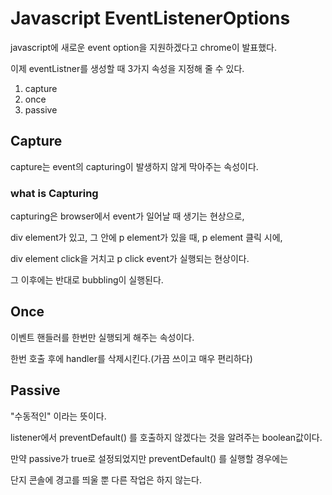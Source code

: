 # Javascript EventListenerOptions

javascript에 새로운 event option을 지원하겠다고 chrome이 발표했다.

이제 eventListner를 생성할 때 3가지 속성을 지정해 줄 수 있다.

1. capture
2. once
3. passive

## Capture

capture는 event의 capturing이 발생하지 않게 막아주는 속성이다.

### what is Capturing

capturing은 browser에서 event가 일어날 때 생기는 현상으로,

div element가 있고, 그 안에 p element가 있을 때, p element 클릭 시에,

div element click을 거치고 p click event가 실행되는 현상이다.

그 이후에는 반대로 bubbling이 실행된다.

## Once

이벤트 핸들러를 한번만 실행되게 해주는 속성이다.

한번 호출 후에 handler를 삭제시킨다.(가끔 쓰이고 매우 편리하다)

## Passive

"수동적인" 이라는 뜻이다. 

listener에서 preventDefault() 를 호출하지 않겠다는 것을 알려주는 boolean값이다.

만약 passive가 true로 설정되었지만 preventDefault() 를 실행할 경우에는 

단지 콘솔에 경고를 띄울 뿐 다른 작업은 하지 않는다.